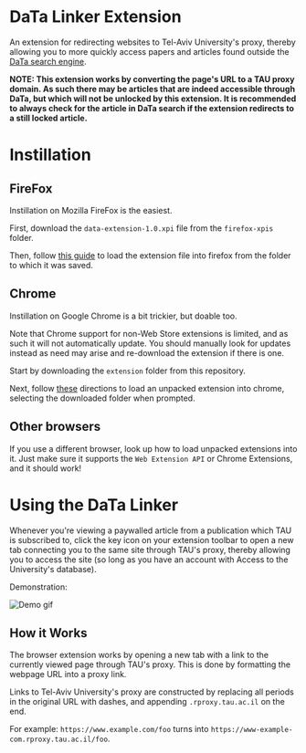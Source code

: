 DaTa Linker Extension
===

An extension for redirecting websites to Tel-Aviv University's proxy, thereby allowing you to more quickly access papers and articles found outside the [DaTa search engine](https://libraries.tau.ac.il/).

**NOTE: This extension works by converting the page's URL to a TAU proxy domain. As such there may be articles that are indeed accessible through DaTa, but which will not be unlocked by this extension. It is recommended to always check for the article in DaTa search if the extension redirects to a still locked article.**

# Instillation
## FireFox
Instillation on Mozilla FireFox is the easiest. 

First, download the `data-extension-1.0.xpi` file from the `firefox-xpis` folder.

Then, follow [this guide](https://extensionworkshop.com/documentation/publish/distribute-sideloading/#install-addon-from-file) to load the extension file into firefox from the folder to which it was saved.

## Chrome
Instillation on Google Chrome is a bit trickier, but doable too.

Note that Chrome support for non-Web Store extensions is limited, and as such it will not automatically update. You should manually look for updates instead as need may arise and re-download the extension if there is one.

Start by downloading the `extension` folder from this repository.

Next, follow [these](https://developer.chrome.com/docs/extensions/mv3/getstarted/#unpacked) directions to load an unpacked extension into chrome, selecting the downloaded folder when prompted.

## Other browsers

If you use a different browser, look up how to load unpacked extensions into it. Just make sure it supports the `Web Extension API` or Chrome Extensions, and it should work!

# Using the DaTa Linker
Whenever you're viewing a paywalled article from a publication which TAU is subscribed to, click the key icon on your extension toolbar to open a new tab connecting you to the same site through TAU's proxy, thereby allowing you to access the site (so long as you have an account with Access to the University's database).

Demonstration:

![Demo gif](https://i.imgur.com/JXcLFRX.gif)

## How it Works

The browser extension works by opening a new tab with a link to the currently viewed page through TAU's proxy. This is done by formatting the webpage URL into a proxy link.

Links to Tel-Aviv University's proxy are constructed by replacing all periods in the original URL with dashes, and appending `.rproxy.tau.ac.il` on the end.

For example: `https://www.example.com/foo` turns into `https://www-example-com.rproxy.tau.ac.il/foo`.